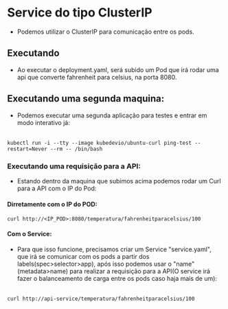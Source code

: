 # Service do tipo ClusterIP
- Podemos utilizar o ClusterIP para comunicação entre os pods.
## Executando 
- Ao executar o deployment.yaml, será subido um Pod que irá rodar uma api que converte fahrenheit para celsius, na porta 8080.
## Executando uma segunda maquina:
- Podemos executar uma segunda aplicação para testes e entrar em modo interativo já:
######
    kubectl run -i --tty --image kubedevio/ubuntu-curl ping-test --restart=Never --rm -- /bin/bash
### Executando uma requisição para a API:
- Estando dentro da maquina que subimos acima podemos rodar um Curl para a API com o IP do Pod:
#### Dirretamente com o IP do POD:
    curl http://<IP_POD>:8080/temperatura/fahrenheitparacelsius/100
#### Com o Service:
- Para que isso funcione, precisamos criar um Service "service.yaml", que irá se comunicar com os pods a partir dos labels(spec>selector>app), após isso podemos usar o "name"(metadata>name) para realizar a requisição para a API(O service irá fazer o balanceamento de carga entre os pods caso haja mais de um):
######
    curl http://api-service/temperatura/fahrenheitparacelsius/100